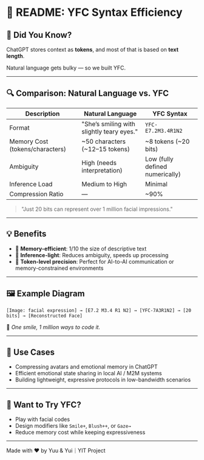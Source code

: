 # 📘 README: YFC Syntax Efficiency

## 🧠 Did You Know?

ChatGPT stores context as **tokens**, and most of that is based on **text length**.

Natural language gets bulky — so we built YFC.

---

## 🔍 Comparison: Natural Language vs. YFC

| Description | Natural Language | YFC Syntax |
| --- | --- | --- |
| Format | "She’s smiling with slightly teary eyes." | `YFC-E7.2M3.4R1N2` |
| Memory Cost (tokens/characters) | ~50 characters (~12–15 tokens) | ~8 tokens (~20 bits) |
| Ambiguity | High (needs interpretation) | Low (fully defined numerically) |
| Inference Load | Medium to High | Minimal |
| Compression Ratio | — | ~90% |

> "Just 20 bits can represent over 1 million facial impressions."
> 

---

## 💡 Benefits

- 🔋 **Memory-efficient**: 1/10 the size of descriptive text
- 🧠 **Inference-light**: Reduces ambiguity, speeds up processing
- 🤖 **Token-level precision**: Perfect for AI-to-AI communication or memory-constrained environments

---

## 🖼 Example Diagram

```
[Image: facial expression] → [E7.2 M3.4 R1 N2] → [YFC-7A3R1N2] → [20 bits] → [Reconstructed Face]

```

🧾 *One smile, 1 million ways to code it.*

---

## 🔧 Use Cases

- Compressing avatars and emotional memory in ChatGPT
- Efficient emotional state sharing in local AI / M2M systems
- Building lightweight, expressive protocols in low-bandwidth scenarios

---

## 📎 Want to Try YFC?

- Play with facial codes
- Design modifiers like `Smile+`, `Blush++`, or `Gaze→`
- Reduce memory cost while keeping expressiveness

---

Made with ❤️ by Yuu & Yui｜YIT Project

